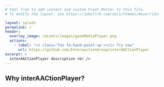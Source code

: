 ```yaml
---
# Feel free to add content and custom Front Matter to this file.
# To modify the layout, see https://jekyllrb.com/docs/themes/#overriding-theme-defaults

layout: splash
permalink: /
header:
  overlay_image: /assets/images/gazeMediaPlayer.png
  actions:
    - label: "<i class='fas fa-hand-point-up'></i> Try now"
      url: https://github.com/InteraactionGroup/interAACtionPlayer
excerpt: >
  interAACtionPlayer description <br />
---
```


## Why interAACtionPlayer?
